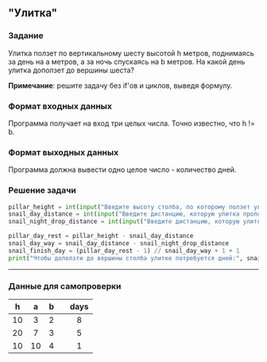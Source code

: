 ## "Улитка"

### Задание

Улитка ползет по вертикальному шесту высотой h метров, поднимаясь за день на a метров, а за ночь спускаясь на b метров. 
На какой день улитка доползет до вершины шеста?

**Примечание**: решите задачу без if'ов и циклов, выведя формулу.

### Формат входных данных

Программа получает на вход три целых числа. Точно известно, что h != b.

### Формат выходных данных

Программа должна вывести одно целое число - количество дней.

### Решение задачи

```python
pillar_height = int(input("Введите высоту столба, по которому ползет улитка: "))
snail_day_distance = int(input("Введите дистанцию, которую улитка проползает за день по столбу: "))
snail_night_drop_distance = int(input("Введите дистанцию, которую улитка проползает за день по столбу: "))

pillar_day_rest = pillar_height - snail_day_distance
snail_day_way = snail_day_distance - snail_night_drop_distance
snail_finish_day = (pillar_day_rest - 1) // snail_day_way + 1 + 1
print("Чтобы доползти до вершины столба улитке потребуется дней:", snail_finish_day)
```

---

### Данные для самопроверки
|   h   |   a   | b    |     |  days    |
| :---: | :---: | :---:| --- | :---: | 
|   10   |   3  |  2   |     |   8  |
|   20   |   7  |  3   |     |   5  |
|   10   |   10 |  4   |     |   1  |

